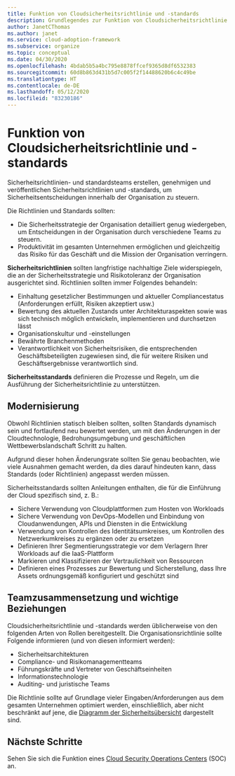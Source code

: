 ```yaml
---
title: Funktion von Cloudsicherheitsrichtlinie und -standards
description: Grundlegendes zur Funktion von Cloudsicherheitsrichtlinie und -standards.
author: JanetCThomas
ms.author: janet
ms.service: cloud-adoption-framework
ms.subservice: organize
ms.topic: conceptual
ms.date: 04/30/2020
ms.openlocfilehash: 4bdab5b5a4bc795e8878ffcef9365d8df6532383
ms.sourcegitcommit: 60d8b863d431b5d7c005f2f14488620b6c4c49be
ms.translationtype: HT
ms.contentlocale: de-DE
ms.lasthandoff: 05/12/2020
ms.locfileid: "83230186"
---
```

# <a name="function-of-cloud-security-policy-and-standards"></a>Funktion von Cloudsicherheitsrichtlinie und -standards

Sicherheitsrichtlinien- und standardsteams erstellen, genehmigen und veröffentlichen Sicherheitsrichtlinien und -standards, um Sicherheitsentscheidungen innerhalb der Organisation zu steuern.

Die Richtlinien und Standards sollten:

- Die Sicherheitsstrategie der Organisation detailliert genug wiedergeben, um Entscheidungen in der Organisation durch verschiedene Teams zu steuern.
- Produktivität im gesamten Unternehmen ermöglichen und gleichzeitig das Risiko für das Geschäft und die Mission der Organisation verringern.

**Sicherheitsrichtlinien** sollten langfristige nachhaltige Ziele widerspiegeln, die an der Sicherheitsstrategie und Risikotoleranz der Organisation ausgerichtet sind. Richtlinien sollten immer Folgendes behandeln:

- Einhaltung gesetzlicher Bestimmungen und aktueller Compliancestatus (Anforderungen erfüllt, Risiken akzeptiert usw.)
- Bewertung des aktuellen Zustands unter Architekturaspekten sowie was sich technisch möglich entwickeln, implementieren und durchsetzen lässt
- Organisationskultur und -einstellungen
- Bewährte Branchenmethoden
- Verantwortlichkeit von Sicherheitsrisiken, die entsprechenden Geschäftsbeteiligten zugewiesen sind, die für weitere Risiken und Geschäftsergebnisse verantwortlich sind.

**Sicherheitsstandards** definieren die Prozesse und Regeln, um die Ausführung der Sicherheitsrichtlinie zu unterstützen.

## <a name="modernization"></a>Modernisierung

Obwohl Richtlinien statisch bleiben sollten, sollten Standards dynamisch sein und fortlaufend neu bewertet werden, um mit den Änderungen in der Cloudtechnologie, Bedrohungsumgebung und geschäftlichen Wettbewerbslandschaft Schritt zu halten.

Aufgrund dieser hohen Änderungsrate sollten Sie genau beobachten, wie viele Ausnahmen gemacht werden, da dies darauf hindeuten kann, dass Standards (oder Richtlinien) angepasst werden müssen.

Sicherheitsstandards sollten Anleitungen enthalten, die für die Einführung der Cloud spezifisch sind, z. B.:

- Sichere Verwendung von Cloudplattformen zum Hosten von Workloads
- Sichere Verwendung von DevOps-Modellen und Einbindung von Cloudanwendungen, APIs und Diensten in die Entwicklung
- Verwendung von Kontrollen des Identitätsumkreises, um Kontrollen des Netzwerkumkreises zu ergänzen oder zu ersetzen
- Definieren Ihrer Segmentierungsstrategie vor dem Verlagern Ihrer Workloads auf die IaaS-Plattform
- Markieren und Klassifizieren der Vertraulichkeit von Ressourcen
- Definieren eines Prozesses zur Bewertung und Sicherstellung, dass Ihre Assets ordnungsgemäß konfiguriert und geschützt sind

## <a name="team-composition-and-key-relationships"></a>Teamzusammensetzung und wichtige Beziehungen

Cloudsicherheitsrichtlinie und -standards werden üblicherweise von den folgenden Arten von Rollen bereitgestellt. Die Organisationsrichtlinie sollte Folgende informieren (und von diesen informiert werden):

- Sicherheitsarchitekturen
- Compliance- und Risikomanagementteams
- Führungskräfte und Vertreter von Geschäftseinheiten
- Informationstechnologie
- Auditing- und juristische Teams

Die Richtlinie sollte auf Grundlage vieler Eingaben/Anforderungen aus dem gesamten Unternehmen optimiert werden, einschließlich, aber nicht beschränkt auf jene, die [Diagramm der Sicherheitsübersicht](./cloud-security.md) dargestellt sind.

## <a name="next-steps"></a>Nächste Schritte

Sehen Sie sich die Funktion eines [Cloud Security Operations Centers](./cloud-security-operations-center.md) (SOC) an.
